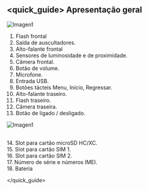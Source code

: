 ## <quick_guide> Apresentação geral

![Imagen1](http://static.energysistem.com/images/manuals/39976/54dca1090b198.jpg)

1. Flash frontal
2. Saída de auscultadores.
3. Alto-falante frontal
4. Sensores de luminosidade e de proximidade.
5. Câmera frontal.
6. Botão de volume.
7. Microfone.
8. Entrada USB.
9. Botões tácteis Menu, Início, Regressar.
10. Alto-falante traseiro.
11. Flash traseiro.
12. Câmera traseira.
13. Botão de ligado / desligado.

![Imagen1](http://static.energysistem.com/images/manuals/39976/54dca10f166f9.jpg)

<br>14. Slot para cartão microSD HC/XC.<br>15. Slot para cartão SIM 1.<br>16. Slot para cartão SIM 2.<br>17. Número de série e números IMEI.<br> 18. Bateria

</quick_guide>
